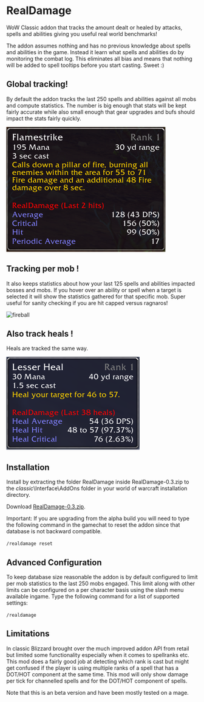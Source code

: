 # RealDamage
WoW Classic addon that tracks the amount dealt or healed by attacks, spells and abilities giving you useful real world benchmarks!

The addon assumes nothing and has no previous knowledge about spells and abilities in the game. Instead it learn what spells and abilities do by monitoring the combat log. This eliminates all bias and means that nothing will be added to spell tooltips before you start casting. Sweet :) 

## Global tracking!
By default the addon tracks the last 250 spells and abilities against all mobs and compute statistics. The number is big enough that stats will be kept fairly accurate while also small enough that gear upgrades and bufs should impact the stats fairly quickly.

![flamestike](flamestrike.png?raw=true "Flamestrike Damage Tracking")

## Tracking per mob !
It also keeps statistics about how your last 125 spells and abilities impacted bosses and mobs. If you hover over an ability or spell when a target is selected it will show the statistics gathered for that specific mob. Super useful for sanity checking if you are hit capped versus ragnaros! 

![fireball](fireball\_target.png?raw=true "Fireball Damage Tracking on target")

## Also track heals !
Heals are tracked the same way.

![heal](heal.png?raw=true "Title")

## Installation
Install by extracting the folder RealDamage inside RealDamage-0.3.zip to the _classic_\Interface\AddOns folder in your world of warcraft installation directory.

Download [RealDamage-0.3.zip](https://github.com/WOFD/RealDamage/releases/download/3.0b/RealDamage-0.3.zip).

Important: If you are upgrading from the alpha build you will need to type the following command in the gamechat to reset the addon since  that database is not backward compatible.

<code>/realdamage reset</code>

## Advanced Configuration
To keep database size reasonable the addon is by default configured to limit per mob statistics to the last 250 mobs engaged. This limit along with other limits can be configured on a per character basis using the slash menu available ingame. Type the following command for a list of supported settings:

<code>/realdamage</code>

## Limitations
In classic Blizzard brought over the much improved addon API from retail but limited some functionality especially when it comes to spellranks etc. This mod does a fairly good job at detecting which rank is cast but might get confused if the player is using multiple ranks of a spell that has a DOT/HOT component at the same time. This mod will only show damage per tick for channelled spells and for the DOT/HOT component of spells. 

Note that this is an beta version and have been mostly tested on a mage. 

